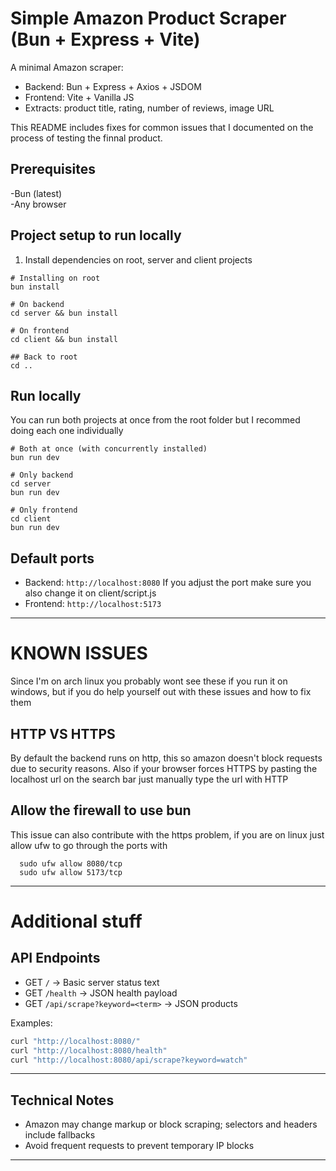 # Simple Amazon Product Scraper (Bun + Express + Vite)

A minimal Amazon scraper:
- Backend: Bun + Express + Axios + JSDOM
- Frontend: Vite + Vanilla JS
- Extracts: product title, rating, number of reviews, image URL

This README includes fixes for common issues that I documented on the process of testing the finnal product. 

## Prerequisites

-Bun (latest)<br>
-Any browser

 ## Project setup to run locally 

 1) Install dependencies on root, server and client projects
```
# Installing on root
bun install

# On backend
cd server && bun install

# On frontend
cd client && bun install

## Back to root
cd ..
```

## Run locally

You can run both projects at once from the root folder but I recommed doing each one individually

```
# Both at once (with concurrently installed)
bun run dev

# Only backend
cd server
bun run dev

# Only frontend
cd client
bun run dev 
```
## Default ports 

- Backend: `http://localhost:8080` If you adjust the port make sure you also change it on client/script.js
- Frontend: `http://localhost:5173`

<hr>

# KNOWN ISSUES

Since I'm on arch linux you probably wont see these if you run it on windows, but if you do help yourself out with these issues and how to fix them

## HTTP VS HTTPS

By default the backend runs on http, this so amazon doesn't block requests due to security reasons. Also if your browser forces HTTPS by pasting the localhost url on the search bar just manually type the url with HTTP

## Allow the firewall to use bun

This issue can also contribute with the https problem, if you are on linux just allow ufw to go through the ports with

```
  sudo ufw allow 8080/tcp
  sudo ufw allow 5173/tcp

```

<hr>

# Additional stuff

## API Endpoints

- GET `/` → Basic server status text
- GET `/health` → JSON health payload
- GET `/api/scrape?keyword=<term>` → JSON products

Examples:

```bash
curl "http://localhost:8080/"
curl "http://localhost:8080/health"
curl "http://localhost:8080/api/scrape?keyword=watch"
```

---

## Technical Notes

- Amazon may change markup or block scraping; selectors and headers include fallbacks
- Avoid frequent requests to prevent temporary IP blocks

---
